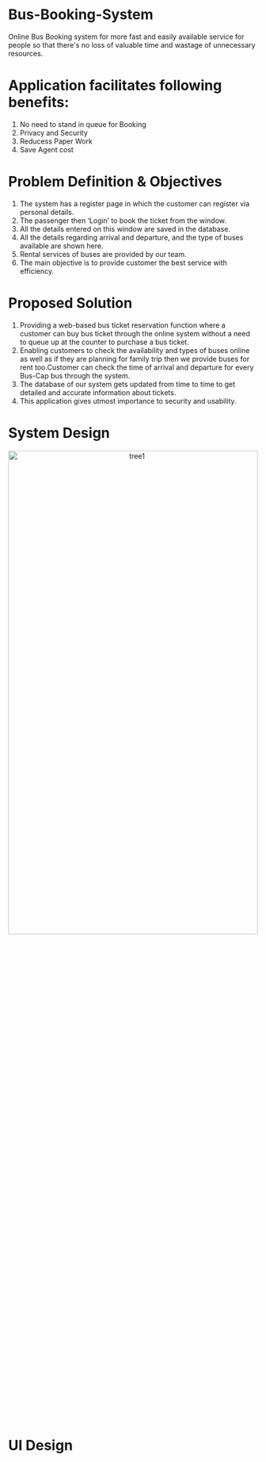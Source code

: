 # Bus-Booking-System
Online Bus Booking system for more fast and easily available service for people so that there's no loss of valuable time and wastage of unnecessary resources.

# Application facilitates following benefits:
1. No need to stand in queue for Booking
2. Privacy and Security
3. Reducess Paper Work
4. Save Agent cost

# Problem Definition & Objectives
1. The system has a register page in which the customer can register via personal details.
2. The passenger then ‘Login’ to book the ticket from the window.
3. All the details entered on this window are saved in the database.
4. All the details regarding arrival and departure, and the type of buses available are shown here.
5. Rental services of buses are provided by our team.
6. The main objective is to provide customer the best service with efficiency.

# Proposed Solution
1. Providing a web-based bus ticket reservation function where a customer can buy bus ticket through the online system without a need to queue up at the counter to
purchase a bus ticket.
2. Enabling customers to check the availability and types of buses online as well as if they are planning for family trip then we provide buses for rent too.Customer can check the time of arrival and departure for every Bus-Cap bus through the system.
3. The database of our system gets updated from time to time to get detailed and accurate information about tickets.
4. This application gives utmost importance to security and usability.

# System Design
<p align="center">
  <img src="https://github.com/pthmhatre/Bus-Booking-System/assets/100022723/4327c131-de61-4041-aac2-5425a74a5493" alt="tree1" width="100%" height="50%">
</p>

# UI Design




